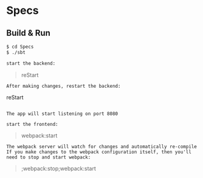 # Specs #

## Build & Run ##

```sh
$ cd Specs
$ ./sbt

start the backend:
```
> reStart
```
After making changes, restart the backend:
```
reStart
```

The app will start listening on port 8080

start the frontend:
```
> webpack:start
```
The webpack server will watch for changes and automatically re-compile
If you make changes to the webpack configuration itself, then you'll need to stop and start webpack:
```
> ;webpack:stop;webpack:start
```

